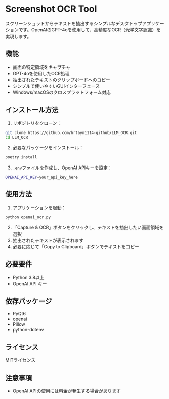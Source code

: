 # Screenshot OCR Tool

スクリーンショットからテキストを抽出するシンプルなデスクトップアプリケーションです。OpenAIのGPT-4oを使用して、高精度なOCR（光学文字認識）を実現します。

## 機能

- 画面の特定領域をキャプチャ
- GPT-4oを使用したOCR処理
- 抽出されたテキストのクリップボードへのコピー
- シンプルで使いやすいGUIインターフェース
- Windows/macOSのクロスプラットフォーム対応

## インストール方法

1. リポジトリをクローン：
```bash
git clone https://github.com/hrtaym1114-github/LLM_OCR.git
cd LLM_OCR
```

2. 必要なパッケージをインストール：
```bash
poetry install
```

3. `.env`ファイルを作成し、OpenAI APIキーを設定：
```bash
OPENAI_API_KEY=your_api_key_here
```

## 使用方法

1. アプリケーションを起動：
```bash
python openai_ocr.py
```

2. 「Capture & OCR」ボタンをクリックし、テキストを抽出したい画面領域を選択
3. 抽出されたテキストが表示されます
4. 必要に応じて「Copy to Clipboard」ボタンでテキストをコピー

## 必要要件

- Python 3.8以上
- OpenAI API キー

## 依存パッケージ

- PyQt6
- openai
- Pillow
- python-dotenv

## ライセンス

MITライセンス

## 注意事項

- OpenAI APIの使用には料金が発生する場合があります
